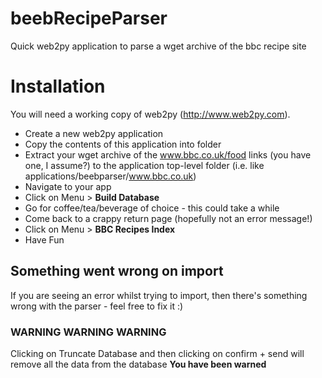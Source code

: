 # beebRecipeParser
Quick web2py application to parse a wget archive of the bbc recipe site

# Installation

You will need a working copy of web2py (http://www.web2py.com).

- Create a new web2py application
- Copy the contents of this application into folder
- Extract your wget archive of the www.bbc.co.uk/food links (you have one, I assume?) to the application top-level folder (i.e. like applications/beebparser/www.bbc.co.uk)
- Navigate to your app
- Click on Menu > **Build Database**
- Go for coffee/tea/beverage of choice - this could take a while
- Come back to a crappy return page (hopefully not an error message!)
- Click on Menu > **BBC Recipes Index**
- Have Fun

## Something went wrong on import

If you are seeing an error whilst trying to import, then there's something wrong with the parser - feel free to fix it :)

### WARNING WARNING WARNING

Clicking on Truncate Database and then clicking on confirm + send will remove all the data from the database
**You have been warned**
